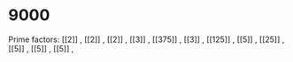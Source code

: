 # 9000

Prime factors: [[2]] , [[2]] , [[2]] , [[3]] , [[375]] , [[3]] , [[125]] , [[5]] , [[25]] , [[5]] , [[5]] , [[5]] , 